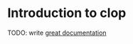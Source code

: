 # Introduction to clop

TODO: write [great documentation](http://jacobian.org/writing/what-to-write/)
